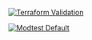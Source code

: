 
[![Terraform Validation](https://github.com/HappyPathway/terraform-tfe-module/actions/workflows/terraform.yaml/badge.svg)](https://github.com/HappyPathway/terraform-tfe-module/actions/workflows/terraform.yaml)


[![Modtest Default](https://github.com/HappyPathway/terraform-tfe-module/actions/workflows/modtest-default.yaml/badge.svg)](https://github.com/HappyPathway/terraform-tfe-module/actions/workflows/modtest-default.yaml)
